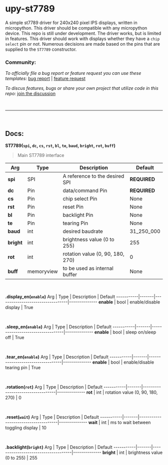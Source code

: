 # upy-st7789


A simple st7789 driver for 240x240 pixel IPS displays, written in micropython. This driver should be compatible with any micropython device. This repo is still under development. The driver works, but is limited in features. This driver should work with displays whether they have a `chip select` pin or not. Numerous decisions are made based on the pins that are supplied to the `ST7789` constructor.

### Community:

_To officially file a bug report or feature request you can use these templates:_   [bug report](https://github.com/OneMadGypsy/pupy-st7789/blob/main/.github/ISSUE_TEMPLATE/bug_report.md) | [feature request](https://github.com/OneMadGypsy/upy-st7789/blob/main/.github/ISSUE_TEMPLATE/feature_request.md)

_To discus features, bugs or share your own project that utilize code in this repo:_   [join the discussion](https://github.com/OneMadGypsy/upy-st7789/discussions/1)

<br />

-------

<br />


## Docs:


**ST7789(`spi`, `dc`, `cs`, `rst`, `bl`, `te`, `baud`, `bright`, `rot`, `buff`)**
> Main ST7789 interface

 Arg       | Type       | Description                      | Default
-----------|------------|----------------------------------|--------------
**spi**    | SPI        | A reference to the desired SPI   | **REQUIRED**
**dc**     | Pin        | data/command Pin                 | **REQUIRED**
**cs**     | Pin        | chip select Pin                  | None
**rst**    | Pin        | reset Pin                        | None
**bl**     | Pin        | backlight Pin                    | None
**te**     | Pin        | tearing Pin                      | None
**baud**   | int        | desired baudrate                 | 31_250_000
**bright** | int        | brightness value (0 to 255)      | 255
**rot**    | int        | rotation value (0, 90, 180, 270) | 0
**buff**   | memoryview | to be used as internal buffer    | None

<br />

**.display_en(`enable`)**
 Arg       | Type  | Description                      | Default
-----------|-------|----------------------------------|--------------
**enable** | bool  | enable/disable display           | True

<br />

**.sleep_en(`enable`)**
 Arg       | Type  | Description                      | Default
-----------|-------|----------------------------------|--------------
**enable** | bool  | sleep on/sleep off               | True

<br />

**.tear_en(`enable`)**
 Arg       | Type  | Description                      | Default
-----------|-------|----------------------------------|--------------
**enable** | bool  | enable/disable tearing pin       | True

<br />

**.rotation(`rot`)**
 Arg       | Type  | Description                      | Default
-----------|-------|----------------------------------|--------------
**rot**    | int   | rotation value (0, 90, 180, 270) | 0

<br />

**.reset(`wait`)**
 Arg       | Type  | Description                         | Default
-----------|-------|-------------------------------------|--------------
**wait**   | int   | ms to wait between toggling display | 10

<br />

**.backlight(`bright`)**
 Arg       | Type  | Description                         | Default
-----------|-------|-------------------------------------|--------------
**bright** | int   | brightness value (0 to 255)         | 255

